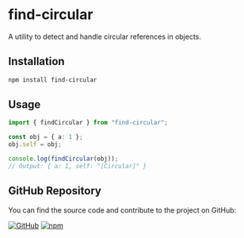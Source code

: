 # find-circular

A utility to detect and handle circular references in objects.

## Installation

```bash
npm install find-circular
```

## Usage

```typescript
import { findCircular } from "find-circular";

const obj = { a: 1 };
obj.self = obj;

console.log(findCircular(obj));
// Output: { a: 1, self: "[Circular]" }
```
## GitHub Repository

You can find the source code and contribute to the project on GitHub:

[![GitHub](https://img.shields.io/badge/GitHub-Repository-blue?logo=github)](https://github.com/johnretsas/find-circular)
[![npm](https://img.shields.io/badge/npm-Package-red?logo=npm)](https://www.npmjs.com/package/find-circular)

